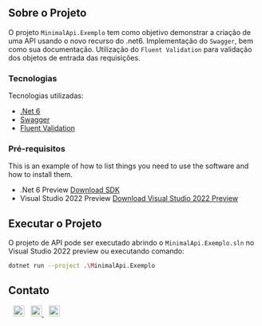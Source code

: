 ## Sobre o Projeto

O projeto ```MinimalApi.Exemplo``` tem como objetivo demonstrar a criação de uma API usando o novo recurso do .net6.
Implementação do `Swagger`, bem como sua documentação.
Utilização do `Fluent Validation` para validação dos objetos de entrada das requisições.

### Tecnologias

Tecnologias utilizadas:
* [.Net 6](https://dotnet.microsoft.com/download/dotnet/6.0)
* [Swagger](https://swagger.io/)
* [Fluent Validation](https://fluentvalidation.net/)

### Pré-requisitos

This is an example of how to list things you need to use the software and how to install them.
* .Net 6 Preview
[Download SDK](https://dotnet.microsoft.com/download/dotnet/6.0)
* Visual Studio 2022 Preview
[Download Visual Studio 2022 Preview](https://visualstudio.microsoft.com/pt-br/vs/preview/#download-preview)


## Executar o Projeto

O projeto de API pode ser executado abrindo o `MinimalApi.Exemplo.sln` no Visual Studio 2022 preview ou executando comando:
```sh
dotnet run --project .\MinimalApi.Exemplo
```

## Contato
<a target="_blank" href="mailto:wellmalves@gmail.com">
    <img align="left" style="margin-left: 10px;" alt="Gmail" width="22px" src="https://cdn.jsdelivr.net/npm/simple-icons@v3/icons/gmail.svg" />
</a>
<a target="_blank" href="https://www.linkedin.com/in/wellingtonmalves/">
  <img style="margin-left: 10px;" alt="LinkdeIN" width="22px" src="https://cdn.jsdelivr.net/npm/simple-icons@v3/icons/linkedin.svg" />
</a>
<a target="_blank" href="https://twitter.com/wellmalves">
    <img style="margin-left: 10px;" alt="Twitter" width="22px" src="https://cdn.jsdelivr.net/npm/simple-icons@v3/icons/twitter.svg">
</a>